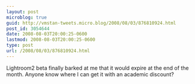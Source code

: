 ```yaml
---
layout: post
microblog: true
guid: http://vmstan-tweets.micro.blog/2008/08/03/876810924.html
post_id: 3054644
date: 2008-08-03T20:00:25-0600
lastmod: 2008-08-03T20:00:25-0600
type: post
url: /2008/08/03/876810924.html
---
```

Lightroom2 beta finally barked at me that it would expire at the end of the month. Anyone know where I can get it with an academic discount?

